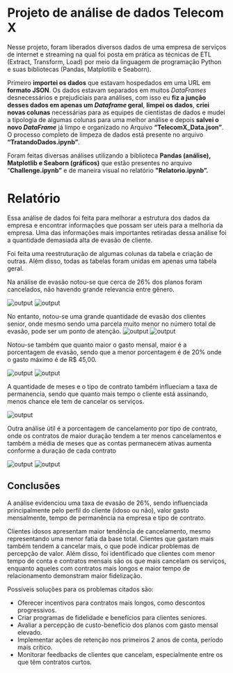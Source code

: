 # Projeto de análise de dados Telecom X

Nesse projeto, foram liberados diversos dados de uma empresa de serviços de internet e streaming na qual foi posta em prática as técnicas de ETL (Extract, Transform, Load) por meio da linguagem de programação Python e suas bibliotecas (Pandas, Matplotlib e Seaborn).

Primeiro **importei os dados** que estavam hospedados em uma URL em **formato JSON**. Os dados estavam separados em muitos *DataFrames* desnecessários e prejudiciais para análises, com isso eu **fiz a junção desses dados em apenas um *Dataframe* geral**, **limpei os dados**, **criei novas colunas** necessárias para as equipes de cientistas de dados e mudei a tipologia de algumas colunas para uma melhor análise e depois **salvei o novo *DataFrame*** já limpo e organizado no Arquivo **“TelecomX_Data.json”**. O processo completo de limpeza de dados está presente no arquivo **“TratandoDados.ipynb”**.

Foram feitas diversas análises utilizando a biblioteca **Pandas (análise), Matplotlib e Seaborn (gráficos)** que estão presentes no arquivo “**Challenge.ipynb”** e de maneira visual no relatório **"Relatorio.ipynb”.**

# Relatório

Essa análise de dados foi feita para melhorar a estrutura dos dados da empresa e encontrar informações que possam ser uteis para a melhoria da empresa. Uma das informações mais importantes retiradas dessa análise foi a quantidade demasiada alta de evasão de cliente.

Foi feita uma reestruturação de algumas colunas da tabela e criação de outras. Além disso, todas as tabelas foram unidas em apenas uma tabela geral.

Na análise de evasão notou-se que cerca de 26% dos planos foram cancelados, não havendo grande relevancia entre gênero.

![output](https://github.com/user-attachments/assets/e8c8302e-dcc6-4b54-904a-3235dc557240) ![output](https://github.com/user-attachments/assets/ab4c1bfb-9679-45c7-940d-9d33dfdfa641)

No entanto, notou-se uma grande quantidade de evasão dos clientes senior, onde mesmo sendo uma parcela muito menor no número total de evasão, pode ser um ponto de atenção.
![output](https://github.com/user-attachments/assets/169683ef-a27d-4e22-a8f8-b5e50d0f1d67)
![output](https://github.com/user-attachments/assets/65ae3b5b-2137-4187-b66b-1b8c3021101a)

Notou-se também que quanto maior o gasto mensal, maior é a porcentagem de evasão, sendo que a menor porcentagem é de 20% onde o gasto máximo é de R$ 45,00.

![output](https://github.com/user-attachments/assets/f2b07aef-e0e0-43d1-b252-0202ad5705b7)
![output](https://github.com/user-attachments/assets/c903960c-cbae-4d91-9e53-5f2caea82b0f)

A quantidade de meses e o tipo de contrato também influeciam a taxa de permanencia, sendo que quanto mais tempo o cliente está assinando, menos chance ele tem de cancelar os serviços.

![output](https://github.com/user-attachments/assets/63f62aa7-e470-42f1-a4f8-04335f9ce619)

Outra análise útil é a porcentagem de cancelamento por tipo de contrato, onde os contratos de maior duração tendem a ter menos cancelamentos e também a média de meses que as contas permanecem ativas aumenta conforme a duração de cada contrato

![output](https://github.com/user-attachments/assets/dae5f4a6-8aae-4082-b23c-ebf0ee154b32)
![output](https://github.com/user-attachments/assets/03d2d89a-9c9e-477b-abd3-1f979aaeee55)

## Conclusões

A análise evidenciou uma taxa de evasão de 26%, sendo influenciada principalmente pelo perfil do cliente (idoso ou não), valor gasto mensalmente, tempo de permanência na empresa e tipo de contrato.

Clientes idosos apresentam maior tendência de cancelamento, mesmo representando uma menor fatia da base total. Clientes que gastam mais também tendem a cancelar mais, o que pode indicar problemas de percepção de valor. Além disso, foi identificado que clientes com menor tempo de conta e contratos mensais são os que mais cancelam os serviços, enquanto aqueles com contratos mais longos e maior tempo de relacionamento demonstram maior fidelização.

Possíveis soluções para os problemas citados são:

* Oferecer incentivos para contratos mais longos, como descontos progressivos.
* Criar programas de fidelidade e benefícios para clientes seniores.
* Avaliar a percepção de custo-benefício dos planos com gasto mensal elevado.
* Implementar ações de retenção nos primeiros 2 anos de conta, período mais crítico.
* Monitorar feedbacks de clientes que cancelam, especialmente entre os que têm contratos curtos.
